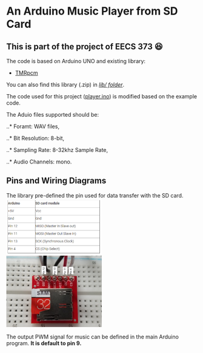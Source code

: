 An Arduino Music Player from SD Card
===========

**This is part of the project of EECS 373** :laughing:
-----------
The code is based on Arduino UNO and existing library:

   * [TMRpcm](https://github.com/TMRh20/TMRpcm)

You can also find this library (.zip) in [*lib/ folder*](https://github.com/littlesi789/Music_Player_Arduino_SDCard/tree/master/lib).

The code used for this project ([player.ino](https://github.com/littlesi789/Music_Player_Arduino_SDCard/blob/master/player/player.ino)) is modified based on the example code.

The Aduio files supported should be:

..* Foramt: WAV files,

..* Bit Resolution: 8-bit, 

..* Sampling Rate: 8-32khz Sample Rate, 

..* Audio Channels: mono.

Pins and Wiring Diagrams
--------
The library pre-defined the pin used for data transfer with the SD card.
<img src="https://github.com/littlesi789/Music_Player_Arduino_SDCard/blob/master/pinMap.PNG" width="50%" height="50%">
<img src="https://github.com/littlesi789/Music_Player_Arduino_SDCard/blob/master/wiring_diagram.jpg" width="50%" height="50%">

The output PWM signal for music can be defined in the main Arduino program.
**It is default to pin 9.**
